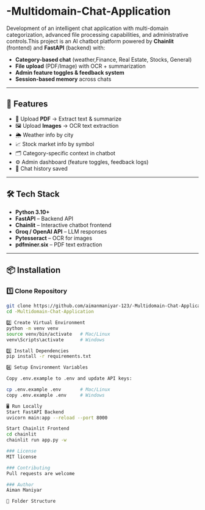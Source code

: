 # -Multidomain-Chat-Application
Development of an intelligent chat application with multi-domain categorization, advanced  file processing capabilities, and administrative controls.This project is an AI chatbot platform powered by **Chainlit** (frontend) and **FastAPI** (backend) with:
- **Category-based chat** (weather,Finance, Real Estate, Stocks, General)
- **File upload** (PDF/Image) with OCR + summarization
- **Admin feature toggles & feedback system**
- **Session-based memory** across chats

---

## 🚀 Features
- 📂 Upload **PDF** → Extract text & summarize  
- 🖼 Upload **Images** → OCR text extraction  
- 🌦 Weather info by city  
- 📈 Stock market info by symbol  
- 🗂 Category-specific context in chatbot  
- ⚙ Admin dashboard (feature toggles, feedback logs)  
- 💾 Chat history saved

---

## 🛠 Tech Stack
- **Python 3.10+**
- **FastAPI** – Backend API  
- **Chainlit** – Interactive chatbot frontend  
- **Groq / OpenAI API** – LLM responses  
- **Pytesseract** – OCR for images  
- **pdfminer.six** – PDF text extraction  

---

## 📦 Installation

### 1️⃣ Clone Repository
```bash
git clone https://github.com/aimanmaniyar-123/-Multidomain-Chat-Application
cd -Multidomain-Chat-Application

2️⃣ Create Virtual Environment
python -m venv venv
source venv/bin/activate   # Mac/Linux
venv\Scripts\activate      # Windows

3️⃣ Install Dependencies
pip install -r requirements.txt

4️⃣ Setup Environment Variables

Copy .env.example to .env and update API keys:

cp .env.example .env       # Mac/Linux
copy .env.example .env     # Windows

🖥 Run Locally
Start FastAPI Backend
uvicorn main:app --reload --port 8000

Start Chainlit Frontend
cd chainlit
chainlit run app.py -w

### License
MIT license

### Contributing
Pull requests are welcome

### Author
Aiman Maniyar

📂 Folder Structure

